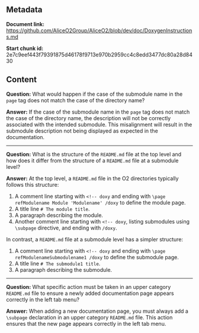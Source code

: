 ## Metadata

**Document link:** https://github.com/AliceO2Group/AliceO2/blob/dev/doc/DoxygenInstructions.md

**Start chunk id:** 2e7c9eef443f79391875d46178f9713e970b2959cc4c8edd3477dc80a28d8430

## Content

**Question:** What would happen if the case of the submodule name in the `page` tag does not match the case of the directory name?

**Answer:** If the case of the submodule name in the `page` tag does not match the case of the directory name, the description will not be correctly associated with the intended submodule. This misalignment will result in the submodule description not being displayed as expected in the documentation.

---

**Question:** What is the structure of the `README.md` file at the top level and how does it differ from the structure of a `README.md` file at a submodule level?

**Answer:** At the top level, a `README.md` file in the O2 directories typically follows this structure:

1. A comment line starting with `<!-- doxy` and ending with `\page refModulename Module 'Modulename' /doxy` to define the module page.
2. A title line `# The module title`.
3. A paragraph describing the module.
4. Another comment line starting with `<!-- doxy`, listing submodules using `\subpage` directive, and ending with `/doxy`.

In contrast, a `README.md` file at a submodule level has a simpler structure:

1. A comment line starting with `<!-- doxy` and ending with `\page refModulenameSubmodulename1 /doxy` to define the submodule page.
2. A title line `# The submodule1 title`.
3. A paragraph describing the submodule.

---

**Question:** What specific action must be taken in an upper category `README.md` file to ensure a newly added documentation page appears correctly in the left tab menu?

**Answer:** When adding a new documentation page, you must always add a `\subpage` declaration in an upper category `README.md` file. This action ensures that the new page appears correctly in the left tab menu.